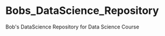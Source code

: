Bobs_DataScience_Repository
===========================

Bob's DataScience Repository for Data Science Course
